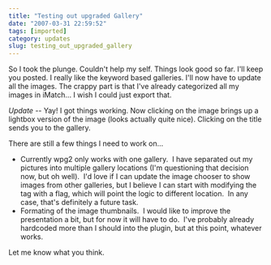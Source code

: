 ```yaml
---
title: "Testing out upgraded Gallery"
date: "2007-03-31 22:59:52"
tags: [imported]
category: updates
slug: testing_out_upgraded_gallery
---
```


So I took the plunge. Couldn't help my self. Things look good so far. I'll keep
you posted. I really like the keyword based galleries. I'll now have to update
all the images. The crappy part is that I've already categorized all my images
in iMatch... I wish I could just export that.

<em>Update</em> -- Yay! I got things working. Now clicking on the image brings
up a lightbox version of the image (looks actually quite nice). Clicking on the
title sends you to the gallery.

There are still a few things I need to work on...

<ul>
	<li>Currently wpg2 only works with one gallery.  I have separated out my pictures into multiple gallery locations (I'm questioning that decision now, but oh well).  I'd love if I can update the image chooser to show images from other galleries, but I believe I can start with modifying the tag with a flag, which will point the logic to different location.  In any case, that's definitely a future task.</li>
	<li>Formating of the image thumbnails.  I would like to improve the presentation a bit, but for now it will have to do.  I've probably already hardcoded more than I should into the plugin, but at this point, whatever works.</li>
</ul>

Let me know what you think.
